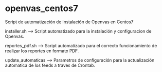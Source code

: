 # openvas_centos7
Script de automatización de instalación de Openvas en Centos7

installer.sh --> Script automatizado para la instalación y configuracion de Openvas.

reportes_pdf.sh --> Script automatizado para el correcto funcionamiento de realizar los reportes en formato PDF.

update_automaticas --> Parametros de configuración para la actualización automatica de los feeds a traves de Crontab.
